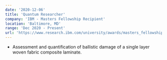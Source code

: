 ```yaml
---
date: '2020-12-06'
title: 'Quantum Researcher'
company: 'IBM - Masters Fellowship Recipient'
location: 'Baltimore, MD'
range: 'Dec 2020 - Present'
url: 'https://www.research.ibm.com/university/awards/masters_fellowship.html'
---
```


- Assessment and quantification of ballistic damage of a single layer woven fabric composite laminate.